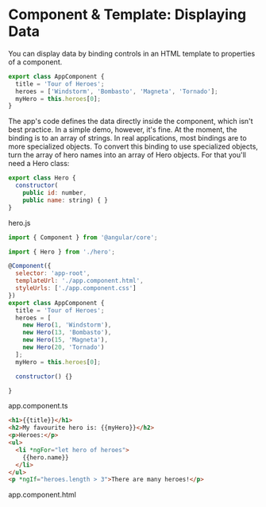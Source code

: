 # Component & Template: Displaying Data

You can display data by binding controls in an HTML template to properties of a component.

```javascript
export class AppComponent {
  title = 'Tour of Heroes';
  heroes = ['Windstorm', 'Bombasto', 'Magneta', 'Tornado'];
  myHero = this.heroes[0];
}
```

The app's code defines the data directly inside the component, which isn't best practice. In a simple demo, however, it's fine.
At the moment, the binding is to an array of strings. In real applications, most bindings are to more specialized objects.
To convert this binding to use specialized objects, turn the array of hero names into an array of Hero objects. For that you'll need a Hero class:


```javascript
export class Hero {
  constructor(
    public id: number,
    public name: string) { }
}

```
hero.js


```javascript
import { Component } from '@angular/core';

import { Hero } from './hero';

@Component({
  selector: 'app-root',
  templateUrl: './app.component.html',
  styleUrls: ['./app.component.css']
})
export class AppComponent {
  title = 'Tour of Heroes';
  heroes = [
    new Hero(1, 'Windstorm'),
    new Hero(13, 'Bombasto'),
    new Hero(15, 'Magneta'),
    new Hero(20, 'Tornado')
  ];
  myHero = this.heroes[0];

  constructor() {}

}

```
app.component.ts

```html
<h1>{{title}}</h1>
<h2>My favourite hero is: {{myHero}}</h2>
<p>Heroes:</p>
<ul>
  <li *ngFor="let hero of heroes">
    {{hero.name}}
  </li>
</ul>
<p *ngIf="heroes.length > 3">There are many heroes!</p>

```
app.component.html
